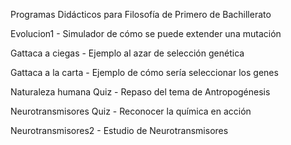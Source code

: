Programas Didácticos para Filosofía de Primero de Bachillerato

Evolucion1 - Simulador de cómo se puede extender una mutación

Gattaca a ciegas - Ejemplo al azar de selección genética

Gattaca a la carta - Ejemplo de cómo sería seleccionar los genes

Naturaleza humana Quiz - Repaso del tema de Antropogénesis

Neurotransmisores Quiz - Reconocer la química en acción

Neurotransmisores2 - Estudio de Neurotransmisores
